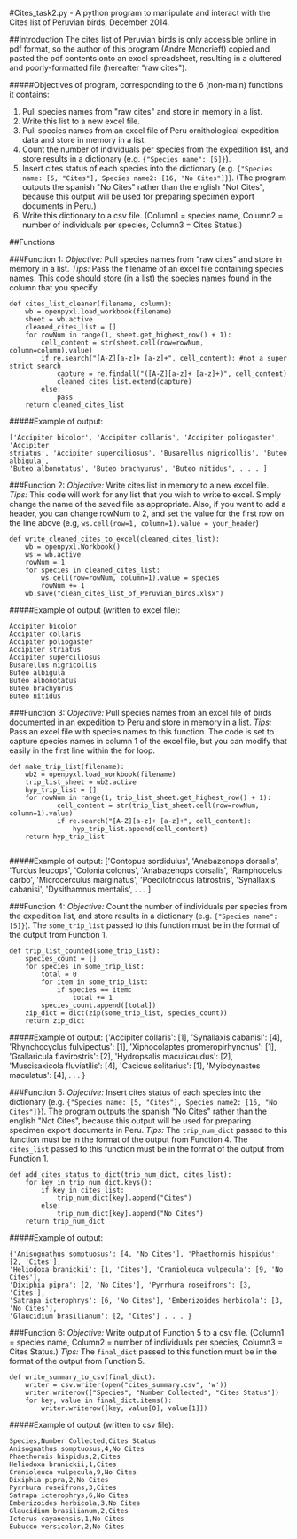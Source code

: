 #Cites_task2.py - A python program to manipulate and interact with the Cites list of Peruvian birds, December 2014. 

##Introduction
The cites list of Peruvian birds is only accessible online in pdf format, so the author 
of this program (Andre Moncrieff) copied and pasted the pdf contents onto an excel 
spreadsheet, resulting in a cluttered and poorly-formatted file (hereafter "raw cites").

#####Objectives of program, corresponding to the 6 (non-main) functions it contains:
1. Pull species names from "raw cites" and store in memory in a list.
2. Write this list to a new excel file.
3. Pull species names from an excel file of Peru ornithological expedition data
and store in memory in a list.
4. Count the number of individuals per species from the expedition list, and store 
results in a dictionary (e.g. `{"Species name": [5]}`).
5. Insert cites status of each species into the dictionary 
(e.g. `{"Species name: [5, "Cites"], Species name2: [16, "No Cites"]}`). (The program 
outputs the spanish "No Cites" rather than the english "Not Cites", because this output
will be used for preparing specimen export documents in Peru.)
6. Write this dictionary to a csv file. (Column1 = species name, Column2 = number of 
individuals per species, Column3 = Cites Status.)


##Functions 

###Function 1:
*Objective:* Pull species names from "raw cites" and store in memory in a list.
*Tips:* Pass the filename of an excel file containing species names. This code should 
store (in a list) the species names found in the column that you specify.
```
def cites_list_cleaner(filename, column):
    wb = openpyxl.load_workbook(filename)
    sheet = wb.active
    cleaned_cites_list = []
    for rowNum in range(1, sheet.get_highest_row() + 1):
        cell_content = str(sheet.cell(row=rowNum, column=column).value)
        if re.search("[A-Z][a-z]+ [a-z]+", cell_content): #not a super strict search
            capture = re.findall("([A-Z][a-z]+ [a-z]+)", cell_content)
            cleaned_cites_list.extend(capture)
        else:
            pass
    return cleaned_cites_list
```
#####Example of output:
```
['Accipiter bicolor', 'Accipiter collaris', 'Accipiter poliogaster', 'Accipiter 
striatus', 'Accipiter superciliosus', 'Busarellus nigricollis', 'Buteo albigula', 
'Buteo albonotatus', 'Buteo brachyurus', 'Buteo nitidus', . . . ]
```
    
###Function 2:
*Objective:* Write cites list in memory to a new excel file.
*Tips:* This code will work for any list that you wish to write to excel. Simply
change the name of the saved file as appropriate. Also, if you want to add a header,
you can change rowNum to 2, and set the value for the first row on the line above 
(e.g, `ws.cell(row=1, column=1).value = your_header`)
```
def write_cleaned_cites_to_excel(cleaned_cites_list):
    wb = openpyxl.Workbook()
    ws = wb.active
    rowNum = 1
    for species in cleaned_cites_list:
        ws.cell(row=rowNum, column=1).value = species
        rowNum += 1
    wb.save("clean_cites_list_of_Peruvian_birds.xlsx")
```
#####Example of output (written to excel file):
```
Accipiter bicolor
Accipiter collaris
Accipiter poliogaster
Accipiter striatus
Accipiter superciliosus
Busarellus nigricollis
Buteo albigula
Buteo albonotatus
Buteo brachyurus
Buteo nitidus
```

###Function 3:
*Objective:* Pull species names from an excel file of birds documented in an expedition to 
Peru and store in memory in a list.
*Tips:* Pass an excel file with species names to this function. The code is set to 
capture species names in column 1 of the excel file, but you can modify that easily in
the first line within the for loop.
```
def make_trip_list(filename):
    wb2 = openpyxl.load_workbook(filename)
    trip_list_sheet = wb2.active
    hyp_trip_list = []
    for rowNum in range(1, trip_list_sheet.get_highest_row() + 1):
            cell_content = str(trip_list_sheet.cell(row=rowNum, column=1).value)
            if re.search("[A-Z][a-z]+ [a-z]+", cell_content):
                hyp_trip_list.append(cell_content)
    return hyp_trip_list
    
```
#####Example of output:
['Contopus sordidulus', 'Anabazenops dorsalis', 'Turdus leucops', 'Colonia colonus', 
'Anabazenops dorsalis', 'Ramphocelus carbo', 'Microcerculus marginatus', 
'Poecilotriccus latirostris', 'Synallaxis cabanisi', 'Dysithamnus mentalis', . . . ]

###Function 4:
*Objective:* Count the number of individuals per species from the expedition list, and store 
results in a dictionary (e.g. `{"Species name": [5]}`). The `some_trip_list` passed to 
this function must be in the format of the output from Function 1.
```
def trip_list_counted(some_trip_list):
    species_count = []
    for species in some_trip_list:
        total = 0
        for item in some_trip_list:
            if species == item:
                total += 1
        species_count.append([total])
    zip_dict = dict(zip(some_trip_list, species_count))
    return zip_dict
```
#####Example of output: 
{'Accipiter collaris': [1], 'Synallaxis cabanisi': [4], 'Rhynchocyclus fulvipectus': [1], 
'Xiphocolaptes promeropirhynchus': [1], 'Grallaricula flavirostris': [2], 'Hydropsalis 
maculicaudus': [2], 'Muscisaxicola fluviatilis': [4], 'Cacicus solitarius': [1], 
'Myiodynastes maculatus': [4], . . . }

###Function 5:
*Objective:* Insert cites status of each species into the dictionary 
(e.g. `{"Species name: [5, "Cites"], Species name2: [16, "No Cites"]}`). The program 
outputs the spanish "No Cites" rather than the english "Not Cites", because this output
will be used for preparing specimen export documents in Peru. 
*Tips:* The `trip_num_dict` passed to this function must be in the format of the output 
from Function 4. The `cites_list` passed to this function must be in the format of the 
output from Function 1.
```
def add_cites_status_to_dict(trip_num_dict, cites_list):
    for key in trip_num_dict.keys():
        if key in cites_list:
            trip_num_dict[key].append("Cites")
        else:
            trip_num_dict[key].append("No Cites")
    return trip_num_dict
```
#####Example of output:
```
{'Anisognathus somptuosus': [4, 'No Cites'], 'Phaethornis hispidus': [2, 'Cites'], 
'Heliodoxa branickii': [1, 'Cites'], 'Cranioleuca vulpecula': [9, 'No Cites'], 
'Dixiphia pipra': [2, 'No Cites'], 'Pyrrhura roseifrons': [3, 'Cites'], 
'Satrapa icterophrys': [6, 'No Cites'], 'Emberizoides herbicola': [3, 'No Cites'], 
'Glaucidium brasilianum': [2, 'Cites'] . . . }
```

###Function 6:
*Objective:* Write output of Function 5 to a csv file. (Column1 = species name, Column2 = 
number of individuals per species, Column3 = Cites Status.) *Tips:* The `final_dict` 
passed to this function must be in the format of the output from Function 5.
```
def write_summary_to_csv(final_dict):
    writer = csv.writer(open("cites_summary.csv", 'w'))
    writer.writerow(["Species", "Number Collected", "Cites Status"])
    for key, value in final_dict.items():
        writer.writerow([key, value[0], value[1]])
```
#####Example of output (written to csv file):
```
Species,Number Collected,Cites Status
Anisognathus somptuosus,4,No Cites
Phaethornis hispidus,2,Cites
Heliodoxa branickii,1,Cites
Cranioleuca vulpecula,9,No Cites
Dixiphia pipra,2,No Cites
Pyrrhura roseifrons,3,Cites
Satrapa icterophrys,6,No Cites
Emberizoides herbicola,3,No Cites
Glaucidium brasilianum,2,Cites
Icterus cayanensis,1,No Cites
Eubucco versicolor,2,No Cites
```

